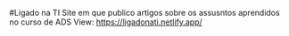 #Ligado na TI
Site em que publico artigos sobre os assusntos aprendidos no curso de ADS
View: https://ligadonati.netlify.app/
